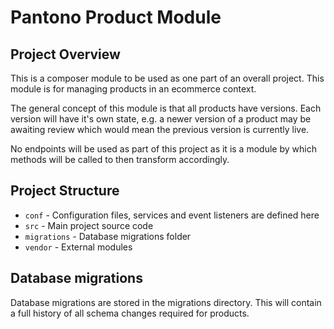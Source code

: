 # Pantono Product Module

## Project Overview

This is a composer module to be used as one part of an overall project. This module is for managing products in an
ecommerce context.

The general concept of this module is that all products have versions. Each version will have it's own state, e.g. a
newer version of a product may be awaiting review which would mean the previous version is currently live.

No endpoints will be used as part of this project as it is a module by which methods will be called to then transform
accordingly.

## Project Structure

- `conf` - Configuration files, services and event listeners are defined here
- `src` - Main project source code
- `migrations` - Database migrations folder
- `vendor` - External modules

## Database migrations

Database migrations are stored in the migrations directory. This will contain a full history of all schema changes
required for products.
